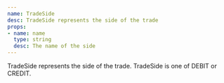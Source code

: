 ```yaml
---
name: TradeSide
desc: TradeSide represents the side of the trade
props:
- name: name
  type: string
  desc: The name of the side
---
```


TradeSide represents the side of the trade. TradeSide is one of DEBIT or CREDIT.
